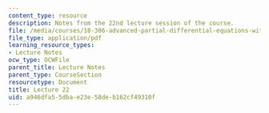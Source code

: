 ```yaml
---
content_type: resource
description: Notes from the 22nd lecture session of the course.
file: /media/courses/18-306-advanced-partial-differential-equations-with-applications-fall-2009/a946dfa55dbae23e58deb162cf49310f_MIT18_306f09_lec22.pdf
file_type: application/pdf
learning_resource_types:
- Lecture Notes
ocw_type: OCWFile
parent_title: Lecture Notes
parent_type: CourseSection
resourcetype: Document
title: Lecture 22
uid: a946dfa5-5dba-e23e-58de-b162cf49310f
---
```

